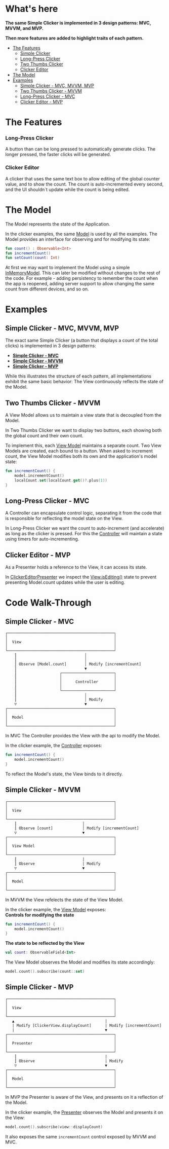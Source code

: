 # What's here

**The same Simple Clicker is implemented in 3 design patterns: MVC, MVVM, and MVP.**

**Then more features are added to highlight traits of each pattern.**

- [The Features](#the-features)
  * [Simple Clicker](#simple-clicker)
  * [Long-Press Clicker](#long-press-clicker)
  * [Two Thumbs Clicker](#two-thumbs-clicker)
  * [Clicker Editor](#clicker-editor)
- [The Model](#the-model)
- [Examples](#examples)
  * [Simple Clicker - MVC, MVVM, MVP](#simple-clicker---mvc-mvvm-mvp)
  * [Two Thumbs Clicker - MVVM](#two-thumbs-clicker---mvvm)
  * [Long-Press Clicker - MVC](#long-press-clicker---mvc)
  * [Clicker Editor - MVP](#clicker-editor---mvp)

# The Features


### Long-Press Clicker
A button than can be long pressed to automatically generate clicks. The longer pressed, the faster clicks will be generated.

### Clicker Editor
A clicker that uses the same text box to allow editing of the global counter value, and to show the count.
The count is auto-incremented every second, and the UI shouldn\`t update while the count is being edited.

# The Model

The Model represents the state of the Application. 

In the clicker examples, the same [Model](/app/src/main/java/com/example/mkorakin/UiDesignPatternsByExample/Model/Model.kt) is used by 
all the examples.
The Model provides an interface for observing and for modifying its state:

```kotlin
fun count() : Observable<Int>
fun incrementCount()
fun setCount(count: Int)
```

At first we may want to implement the Model using a simple [InMemoryModel](/app/src/main/java/com/example/mkorakin/UiDesignPatternsByExample/Model/InMemoryModel.kt).
This can later be modified without changes to the rest of the code.
For example - adding persistency to remember the count when the app is reopened, adding server support to allow changing the same count from different devices, and so on.

# Examples

## Simple Clicker - MVC, MVVM, MVP

The exact same Simple Clicker (a button that displays a count of the total clicks) is implemented in 3 design patterns:
 - [**Simple Clicker - MVC**](#simple-clicker---mvc)
 - [**Simple Clicker - MVVM**](#simple-clicker---mvvm)
 - [**Simple Clicker - MVP**](#simple-clicker---mvp)

While this illustrates the structure of each pattern, all implementations exhibit the same basic behavior: The View continuously reflects the state of the Model.

## Two Thumbs Clicker - MVVM
A View Model allows us to maintain a view state that is decoupled from the Model. 

In Two Thumbs Clicker we want to display two buttons, each showing both the global count and their own count.   
  
To implement this, each [View Model](/app/src/main/java/com/example/mkorakin/UiDesignPatternsByExample/clickers/TwoThumbClicker/LocalAndGlobalClickerViewModel.kt) maintains a separate count. Two View Models are created, each bound to a button. When asked to increment count, the View Model modifies both its own and the application's model state:
```kotlin
fun incrementCount() {
    model.incrementCount()
    localCount.set(localCount.get()?.plus(1))
}
```

## Long-Press Clicker - MVC
A Controller can encapsulate control logic, separating it from the code that is responsible for reflecting the model state on the View.

In Long-Press Clicker we want the count to auto-increment (and accelerate) as long as the clicker is pressed. For this the [Controller](/app/src/main/java/com/example/mkorakin/UiDesignPatternsByExample/clickers/LongPressClicker/LongPressClickerController.kt) will maintain a state using timers for auto-incrementing.

## Clicker Editor - MVP
As a Presenter holds a reference to the View, it can access its state.

In [ClickerEditorPresenter](/app/src/main/java/com/example/mkorakin/UiDesignPatternsByExample/clickers/ClickerEditor/ClickerEditorPresenter.kt) we inspect the 
[View.isEditing()](/app/src/main/java/com/example/mkorakin/UiDesignPatternsByExample/clickers/ClickerEditor/ClickerEditorView.kt) state to prevent presenting Model.count updates while the user is editing.

# Code Walk-Through
## Simple Clicker - MVC
```
┌───────────────────────────────────────────────┐
│                                               │
│  View                                         │
│                                               │
└───────────────────────────────────────────────┘
    ┋                              │
    ┋                              │
    ┋ Observe [Model.count]        │ Modify [incrementCount]
    ┋                              ▼
    ┋                   ┌───────────────────────┐
    ┋                   │                       │
    ┋                   │      Controller       │
    ┋                   │                       │
    ┋                   └───────────────────────┘
    ┋                              │
    ┋                              │ Modify
    ▽                              ▼
┌───────────────────────────────────────────────┐
│                                               │
│  Model                                        │
│                                               │
└───────────────────────────────────────────────┘
```
In MVC The Controller provides the View with the api to modify the Model.

In the clicker example, the [Controller]((/app/src/main/java/com/example/mkorakin/UiDesignPatternsByExample/clickers/SimpleClicker/mvc/SimpleClickerController.kt)) exposes:
```kotlin
fun incrementCount() {
    model.incrementCount()
}
```

To reflect the Model's state, the View binds to it directly.

## Simple Clicker - MVVM
```
┌───────────────────────────────────────────────┐
│                                               │
│  View                                         │
│                                               │
└───────────────────────────────────────────────┘
    ┋                             │
    ┋ Observe [count]             │ Modify [incrementCount]
    ▽                             ▼
┌───────────────────────────────────────────────┐
│                                               │
│  View Model                                   │
│                                               │
└───────────────────────────────────────────────┘
    ┋                             |
    ┋ Observe                     | Modify
    ▽                             ▼
┌───────────────────────────────────────────────┐
│                                               │
│  Model                                        │
│                                               │
└───────────────────────────────────────────────┘
```
In MVVM the View refelects the state of the View Model.

In the clicker example, the [View Model](/app/src/main/java/com/example/mkorakin/UiDesignPatternsByExample/clickers/SimpleClicker/mvvm/SimpleClickerViewModel.kt) exposes:  
**Controls for modifying the state**
```kotlin
fun incrementCount() {
    model.incrementCount()
}
```
**The state to be reflected by the View**
```kotlin
val count: ObservableField<Int>
```
The View Model observes the Model and modifies its state accordingly:
```kotlin
model.count().subscribe(count::set)
```

## Simple Clicker - MVP
```
┌───────────────────────────────────────────────┐
│                                               │
│  View                                         │
│                                               │
└───────────────────────────────────────────────┘
   ▲                                        |
   | Modify [ClickerView.displayCount]      | Modify [incrementCount]
   |                                        ▼
┌───────────────────────────────────────────────┐
│                                               │
│  Presenter                                    │
│                                               │
└───────────────────────────────────────────────┘
    ┋                                       |
    ┋ Observe                               | Modify
    ▽                                       ▼
┌───────────────────────────────────────────────┐
│                                               │
│  Model                                        │
│                                               │
└───────────────────────────────────────────────┘
```
In MVP the Presenter is aware of the View, and presents on it a reflection of the Model.

In the clicker example, the [Presenter](/app/src/main/java/com/example/mkorakin/UiDesignPatternsByExample/clickers/SimpleClicker/mvp/SimpleClickerPresenter.kt) 
observes the Model and presents it on the View:
```kotlin
model.count().subscribe(view::displayCount)
```
It also exposes the same ```incrementCount``` control exposed by MVVM and MVC.
